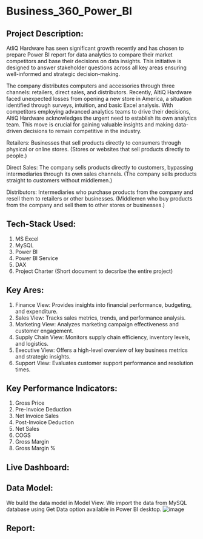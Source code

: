 # Business_360_Power_BI

Project Description:
----------------------
AtliQ Hardware has seen significant growth recently and has chosen to prepare Power BI report for data analytics to compare their market competitors and base their decisions on data insights. This initiative is designed to answer stakeholder questions across all key areas ensuring well-informed and strategic decision-making.

The company distributes computers and accessories through three channels: retailers, direct sales, and distributors. Recently, AltiQ Hardware faced unexpected losses from opening a new store in America, a situation identified through surveys, intuition, and basic Excel analysis. With competitors employing advanced analytics teams to drive their decisions, AltiQ Hardware acknowledges the urgent need to establish its own analytics team. This move is crucial for gaining valuable insights and making data-driven decisions to remain competitive in the industry.

Retailers: Businesses that sell products directly to consumers through physical or online stores. (Stores or websites that sell products directly to people.)

Direct Sales: The company sells products directly to customers, bypassing intermediaries through its own sales channels. (The company sells products straight to customers without middlemen.)

Distributors: Intermediaries who purchase products from the company and resell them to retailers or other businesses. (Middlemen who buy products from the company and sell them to other stores or businesses.)

Tech-Stack Used:
---------------------
1. MS Excel
2. MySQL
3. Power BI
4. Power BI Service
5. DAX
6. Project Charter (Short document to decsribe the entire project)

Key Ares:
--------------------
1. Finance View: Provides insights into financial performance, budgeting, and expenditure.
2. Sales View: Tracks sales metrics, trends, and performance analysis.
3. Marketing View: Analyzes marketing campaign effectiveness and customer engagement.
4. Supply Chain View: Monitors supply chain efficiency, inventory levels, and logistics.
5. Executive View: Offers a high-level overview of key business metrics and strategic insights.
6. Support View: Evaluates customer support performance and resolution times.

Key Performance Indicators:
----------------------------
1. Gross Price
2. Pre-Invoice Deduction
3. Net Invoice Sales
4. Post-Invoice Deduction
5. Net Sales
6. COGS
7. Gross Margin
8. Gross Margin %

Live Dashboard:
--------------------------

Data Model:
-------------------------
We build the data model in Model View. We import the data from MySQL database using Get Data option available in Power BI desktop.
![image](https://github.com/user-attachments/assets/fbf6244f-e600-45f8-bd17-cb9bf36aec8d)


Report:
-------------------------

   
